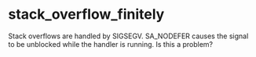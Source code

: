 # stack_overflow_finitely

Stack overflows are handled by SIGSEGV.
SA_NODEFER causes the signal to be unblocked while the handler is running.
Is this a problem?
